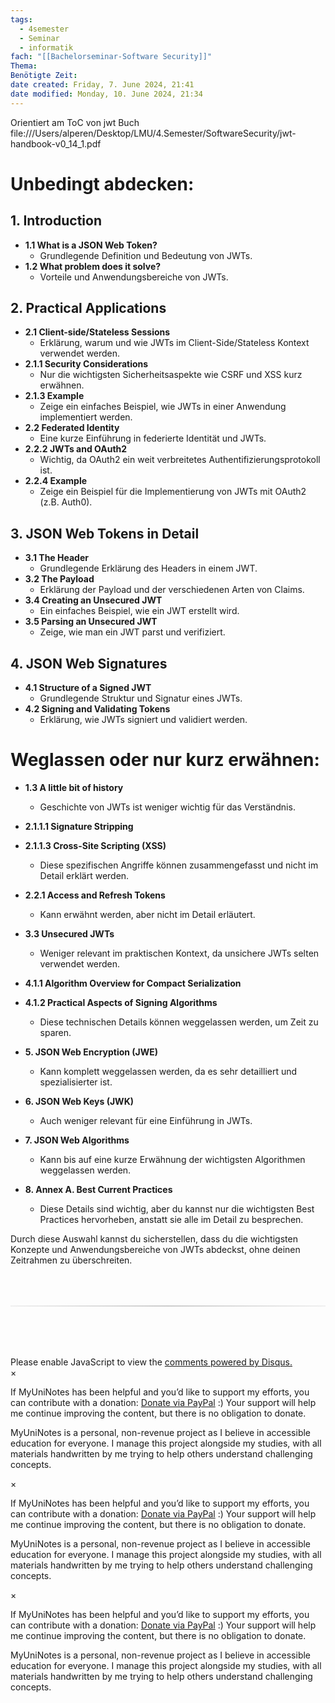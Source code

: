 ```yaml
---
tags:
  - 4semester
  - Seminar
  - informatik
fach: "[[Bachelorseminar-Software Security]]"
Thema:
Benötigte Zeit:
date created: Friday, 7. June 2024, 21:41
date modified: Monday, 10. June 2024, 21:34
---
```


Orientiert am ToC von jwt Buch
file:///Users/alperen/Desktop/LMU/4.Semester/SoftwareSecurity/jwt-handbook-v0_14_1.pdf

# Unbedingt abdecken:

## 1. Introduction

- **1.1 What is a JSON Web Token?**
  - Grundlegende Definition und Bedeutung von JWTs.
- **1.2 What problem does it solve?**
  - Vorteile und Anwendungsbereiche von JWTs.

## 2. Practical Applications

- **2.1 Client-side/Stateless Sessions**
  - Erklärung, warum und wie JWTs im Client-Side/Stateless Kontext verwendet werden.
- **2.1.1 Security Considerations**
  - Nur die wichtigsten Sicherheitsaspekte wie CSRF und XSS kurz erwähnen.
- **2.1.3 Example**
  - Zeige ein einfaches Beispiel, wie JWTs in einer Anwendung implementiert werden.
- **2.2 Federated Identity**
  - Eine kurze Einführung in federierte Identität und JWTs.
- **2.2.2 JWTs and OAuth2**
  - Wichtig, da OAuth2 ein weit verbreitetes Authentifizierungsprotokoll ist.
- **2.2.4 Example**
  - Zeige ein Beispiel für die Implementierung von JWTs mit OAuth2 (z.B. Auth0).

## 3. JSON Web Tokens in Detail

- **3.1 The Header**
  - Grundlegende Erklärung des Headers in einem JWT.
- **3.2 The Payload**
  - Erklärung der Payload und der verschiedenen Arten von Claims.
- **3.4 Creating an Unsecured JWT**
  - Ein einfaches Beispiel, wie ein JWT erstellt wird.
- **3.5 Parsing an Unsecured JWT**
  - Zeige, wie man ein JWT parst und verifiziert.

## 4. JSON Web Signatures

- **4.1 Structure of a Signed JWT**
  - Grundlegende Struktur und Signatur eines JWTs.
- **4.2 Signing and Validating Tokens**
  - Erklärung, wie JWTs signiert und validiert werden.

# Weglassen oder nur kurz erwähnen:

- **1.3 A little bit of history**
  - Geschichte von JWTs ist weniger wichtig für das Verständnis.
- **2.1.1.1 Signature Stripping**
- **2.1.1.3 Cross-Site Scripting (XSS)**
  - Diese spezifischen Angriffe können zusammengefasst und nicht im Detail erklärt werden.
- **2.2.1 Access and Refresh Tokens**

  - Kann erwähnt werden, aber nicht im Detail erläutert.

- **3.3 Unsecured JWTs**

  - Weniger relevant im praktischen Kontext, da unsichere JWTs selten verwendet werden.

- **4.1.1 Algorithm Overview for Compact Serialization**
- **4.1.2 Practical Aspects of Signing Algorithms**

  - Diese technischen Details können weggelassen werden, um Zeit zu sparen.

- **5. JSON Web Encryption (JWE)**
  - Kann komplett weggelassen werden, da es sehr detailliert und spezialisierter ist.
- **6. JSON Web Keys (JWK)**

  - Auch weniger relevant für eine Einführung in JWTs.

- **7. JSON Web Algorithms**

  - Kann bis auf eine kurze Erwähnung der wichtigsten Algorithmen weggelassen werden.

- **8. Annex A. Best Current Practices**
  - Diese Details sind wichtig, aber du kannst nur die wichtigsten Best Practices hervorheben, anstatt sie alle im Detail zu besprechen.

Durch diese Auswahl kannst du sicherstellen, dass du die wichtigsten Konzepte und Anwendungsbereiche von JWTs abdeckst, ohne deinen Zeitrahmen zu überschreiten.

<!-- DISQUS SCRIPT COMMENT START -->

<hr style="border: none; height: 2px; background: linear-gradient(to right, #f0f0f0, #ccc, #f0f0f0); margin-top: 4rem; margin-bottom: 5rem;">
<div id="disqus_thread"></div>
<script>
    /**
    *  RECOMMENDED CONFIGURATION VARIABLES: EDIT AND UNCOMMENT THE SECTION BELOW TO INSERT DYNAMIC VALUES FROM YOUR PLATFORM OR CMS.
    *  LEARN WHY DEFINING THESE VARIABLES IS IMPORTANT: https://disqus.com/admin/universalcode/#configuration-variables    */
    /*
    var disqus_config = function () {
    this.page.url = PAGE_URL;  // Replace PAGE_URL with your page's canonical URL variable
    this.page.identifier = PAGE_IDENTIFIER; // Replace PAGE_IDENTIFIER with your page's unique identifier variable
    };
    */
    (function() { // DON'T EDIT BELOW THIS LINE
    var d = document, s = d.createElement('script');
    s.src = 'https://myuninotes.disqus.com/embed.js';
    s.setAttribute('data-timestamp', +new Date());
    (d.head || d.body).appendChild(s);
    })();
</script>
<noscript>Please enable JavaScript to view the <a href="https://disqus.com/?ref_noscript">comments powered by Disqus.</a></noscript>

<!-- DISQUS SCRIPT COMMENT END -->

<!-- Modal START -->
<div id="myModal" class="modal">
  <div class="modal-content">
    <span id="closeModal" class="close">&times;</span>
    <p class="modal-text">
      If MyUniNotes has been helpful and you’d like to support my efforts, <span class="modal-highlight"> you can contribute with a donation: <a class="modal-dono-link" href="https://paypal.me/myuninotes4u">Donate via PayPal</a> :) </span> Your support will help me continue improving the content, but there is no obligation to donate.
    </p>
    <p class="modal-text">
      <span class="modal-highlight">MyUniNotes is a personal, non-revenue project as I believe in accessible education for everyone.</span> I manage this project alongside my studies, with all materials handwritten by me trying to help others understand challenging concepts.
    </p>
  </div>
</div>

<script>
  // JavaScript to display the modal on page load
  document.addEventListener('DOMContentLoaded', function() {
    // Generate a random number between 1 and 1
    // Wanted it to load with a adjustable probability for every page load but did not work, as DOM is loaded only once. Therefore now loading it every time website is visited and DOM is loaded.
    const randomNumber = Math.floor(Math.random() * 1) + 1; 
    // console.log(randomNumber)
    if (randomNumber === 1) {
      setTimeout(function() {
        const modal = document.getElementById('myModal');
        if (modal) {
          modal.classList.add('show');
        }
      }, 1000); // Adjust the delay as needed

      const closeModal = document.getElementById('closeModal');
      if (closeModal) {
        closeModal.addEventListener('click', function() {
          const modal = document.getElementById('myModal');
          if (modal) {
            modal.classList.remove('show');
          }
        });
      }
    } else {
      // Ensure the modal is hidden if the random number is not 1
      const modal = document.getElementById('myModal');
      if (modal) {
        modal.style.display = 'none';
      }
    }
  });
</script>
<!-- Modal END -->

<!-- Modal START -->
<div id="myModal" class="modal">
  <div class="modal-content">
    <span id="closeModal" class="close">&times;</span>
    <p class="modal-text">
      If MyUniNotes has been helpful and you’d like to support my efforts, <span class="modal-highlight"> you can contribute with a donation: <a class="modal-dono-link" href="https://paypal.me/myuninotes4u">Donate via PayPal</a> :) </span> Your support will help me continue improving the content, but there is no obligation to donate.
    </p>
    <p class="modal-text">
      <span class="modal-highlight">MyUniNotes is a personal, non-revenue project as I believe in accessible education for everyone.</span> I manage this project alongside my studies, with all materials handwritten by me trying to help others understand challenging concepts.
    </p>
  </div>
</div>

<script>
  // JavaScript to display the modal on page load
  document.addEventListener('DOMContentLoaded', function() {
    // Generate a random number between 1 and 1
    // Wanted it to load with a adjustable probability for every page load but did not work, as DOM is loaded only once. Therefore now loading it every time website is visited and DOM is loaded.
    const randomNumber = Math.floor(Math.random() * 1) + 1; 
    // console.log(randomNumber)
    if (randomNumber === 1) {
      setTimeout(function() {
        const modal = document.getElementById('myModal');
        if (modal) {
          modal.classList.add('show');
        }
      }, 1000); // Adjust the delay as needed

      const closeModal = document.getElementById('closeModal');
      if (closeModal) {
        closeModal.addEventListener('click', function() {
          const modal = document.getElementById('myModal');
          if (modal) {
            modal.classList.remove('show');
          }
        });
      }
    } else {
      // Ensure the modal is hidden if the random number is not 1
      const modal = document.getElementById('myModal');
      if (modal) {
        modal.style.display = 'none';
      }
    }
  });
</script>
<!-- Modal END -->

<!-- Modal START -->
<div id="myModal" class="modal">
  <div class="modal-content">
    <span id="closeModal" class="close">&times;</span>
    <p class="modal-text">
      If MyUniNotes has been helpful and you’d like to support my efforts, <span class="modal-highlight"> you can contribute with a donation: <a class="modal-dono-link" href="https://paypal.me/myuninotes4u">Donate via PayPal</a> :) </span> Your support will help me continue improving the content, but there is no obligation to donate.
    </p>
    <p class="modal-text">
      <span class="modal-highlight">MyUniNotes is a personal, non-revenue project as I believe in accessible education for everyone.</span> I manage this project alongside my studies, with all materials handwritten by me trying to help others understand challenging concepts.
    </p>
  </div>
</div>

<script>
  // JavaScript to display the modal on page load
  document.addEventListener('DOMContentLoaded', function() {
    // Generate a random number between 1 and 1
    // Wanted it to load with a adjustable probability for every page load but did not work, as DOM is loaded only once. Therefore now loading it every time website is visited and DOM is loaded.
    const randomNumber = Math.floor(Math.random() * 1) + 1; 
    // console.log(randomNumber)
    if (randomNumber === 1) {
      setTimeout(function() {
        const modal = document.getElementById('myModal');
        if (modal) {
          modal.classList.add('show');
        }
      }, 1000); // Adjust the delay as needed

      const closeModal = document.getElementById('closeModal');
      if (closeModal) {
        closeModal.addEventListener('click', function() {
          const modal = document.getElementById('myModal');
          if (modal) {
            modal.classList.remove('show');
          }
        });
      }
    } else {
      // Ensure the modal is hidden if the random number is not 1
      const modal = document.getElementById('myModal');
      if (modal) {
        modal.style.display = 'none';
      }
    }
  });
</script>
<!-- Modal END -->
